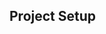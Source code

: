 ## Project Setup


<!-- <h2 style="text-decoration:underline;color:#BEBEBE;">Preview</h2>

<div><img src="./public/images/preview.png" alt="preview website" style="border-radius:20px;"/>
</div> -->

